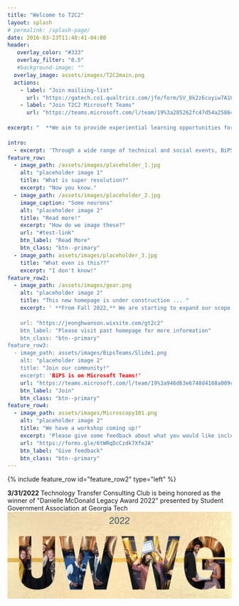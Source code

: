 ```yaml
---
title: "Welcome to T2C2"
layout: splash
# permalink: /splash-page/
date: 2016-03-23T11:48:41-04:00
header:
   overlay_color: "#333"
   overlay_filter: "0.5" 
   #background-image: ""
  overlay_image: assets/images/T2C2main.png
  actions:
    - label: "Join mailiing-list"
      url: "https://gatech.co1.qualtrics.com/jfe/form/SV_8k2z6cuyiw7A1Gm"
    - label: "Join T2C2 Microsoft Teams"
      url: "https://teams.microsoft.com/l/team/19%3a285262fc47d54a258640c434d2a65fa8%40thread.tacv2/conversations?groupId=3af23047-beac-4d67-af6c-443b2e9a2e2c&tenantId=482198bb-ae7b-4b25-8b7a-6d7f32faa083"
  
excerpt: "  **We aim to provide experiential learning opportunities for graduate students interested in various technology-business careers. Since our foundation in 2020, we have provided business and strategy consulting services to early-stage startups on and off campuses** "

intro: 
  - excerpt: 'Through a wide range of technical and social events, BiPS serves as a platform for the exchange of ideas, interdisciplinary research, and wider community engagement. BiPS hopes to foster a collaborative environment where members can form lasting connections to further their personal and professional goals.'
feature_row:
  - image_path: /assets/images/placeholder_1.jpg
    alt: "placeholder image 1"
    title: "What is super resolution?"
    excerpt: "Now you know."
  - image_path: /assets/images/placeholder_2.jpg
    image_caption: "Some neurons"
    alt: "placeholder image 2"
    title: "Read more!"
    excerpt: "How do we image these?"
    url: "#test-link"
    btn_label: "Read More"
    btn_class: "btn--primary"
  - image_path: assets/images/placeholder_3.jpg
    title: "What even is this??"
    excerpt: "I don't know!"
feature_row2:
  - image_path: /assets/images/gear.png
    alt: "placeholder image 2"
    title: "This new homepage is under construction ... "
    excerpt: ' **From Fall 2022,** We are starting to expand our scope to accommodate diverse career interests at the intersections of technology, business, and consulting for graduate students beyond the traditional research pathway. Please submit mailing-list to be updated!
    
    url: "https://jeonghwanson.wixsite.com/gt2c2"
    btn_label: "Please visit past homepage for more information"
    btn_class: "btn--primary"
feature_row3:
  - image_path: assets/images/BipsTeams/Slide1.png
    alt: "placeholder image 2"
    title: "Join our community!"
    excerpt: 'BiPS is on Microsoft Teams!'
    url: "https://teams.microsoft.com/l/team/19%3a946d63e6748d4168a009cd653a12bdc8%40thread.tacv2/conversations?groupId=e3cb8047-564c-44df-a290-b786c843ee71&tenantId=482198bb-ae7b-4b25-8b7a-6d7f32faa083"
    btn_label: "Join"
    btn_class: "btn--primary"
feature_row4:
  - image_path: assets/images/Microscopy101.png
    alt: "placeholder image 2"
    title: "We have a workshop coming up!"
    excerpt: 'Please give some feedback about what you would like included!'
    url: "https://forms.gle/6tWRqDcCzdk7XfeJA"
    btn_label: "Give feedback"
    btn_class: "btn--primary"
---
```


<!-- {% include feature_row id="intro" type="center" %} -->

<!-- {% include feature_row %} -->

{% include feature_row id="feature_row2" type="left" %}

<!-- {% include feature_row %} -->

<!-- {% include feature_row id="feature_row3" type="left" %} -->

<!-- {% include feature_row id="feature_row4" type="right" %} -->

**3/31/2022** Technology Transfer Consulting Club is being honored as the winner of "Danielle McDonald Legacy Award 2022" presented by Student Government Association at Georgia Tech
![image](assets/images/uwag.png)

